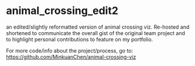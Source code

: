 # animal_crossing_edit2

an edited/slightly reformatted version of animal crossing viz.
Re-hosted and shortened to communicate the overall gist of the original team project and to highlight personal contributions to feature on my portfolio.

For more code/info about the project/process, go to: https://github.com/MinkuanChen/animal-crossing-viz
